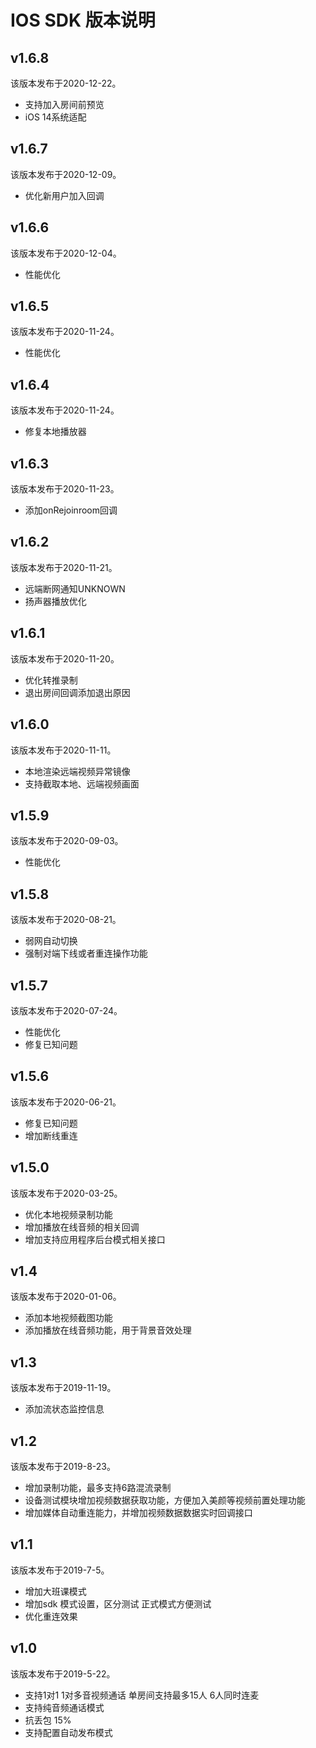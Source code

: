 # IOS SDK 版本说明
## v1.6.8

该版本发布于2020-12-22。

* 支持加入房间前预览
* iOS 14系统适配

## v1.6.7

该版本发布于2020-12-09。

* 优化新用户加入回调

## v1.6.6

该版本发布于2020-12-04。

* 性能优化


## v1.6.5

该版本发布于2020-11-24。

* 性能优化

## v1.6.4

该版本发布于2020-11-24。

* 修复本地播放器


## v1.6.3

该版本发布于2020-11-23。

* 添加onRejoinroom回调


## v1.6.2

该版本发布于2020-11-21。  

* 远端断网通知UNKNOWN
* 扬声器播放优化


## v1.6.1

该版本发布于2020-11-20。  

* 优化转推录制
* 退出房间回调添加退出原因

## v1.6.0

该版本发布于2020-11-11。  

* 本地渲染远端视频异常镜像
* 支持截取本地、远端视频画面

## v1.5.9

该版本发布于2020-09-03。  

* 性能优化


## v1.5.8

该版本发布于2020-08-21。  

* 弱网自动切换
* 强制对端下线或者重连操作功能

## v1.5.7

该版本发布于2020-07-24。  

* 性能优化
* 修复已知问题

## v1.5.6

该版本发布于2020-06-21。  

* 修复已知问题
* 增加断线重连

## v1.5.0

该版本发布于2020-03-25。  

* 优化本地视频录制功能
* 增加播放在线音频的相关回调
* 增加支持应用程序后台模式相关接口

## v1.4

该版本发布于2020-01-06。  

* 添加本地视频截图功能
* 添加播放在线音频功能，用于背景音效处理


## v1.3

该版本发布于2019-11-19。  

* 添加流状态监控信息


## v1.2

该版本发布于2019-8-23。  

* 增加录制功能，最多支持6路混流录制
* 设备测试模块增加视频数据获取功能，方便加入美颜等视频前置处理功能
* 增加媒体自动重连能力，并增加视频数据数据实时回调接口

## v1.1

该版本发布于2019-7-5。  

* 增加大班课模式
* 增加sdk 模式设置，区分测试 正式模式方便测试
* 优化重连效果


## v1.0

该版本发布于2019-5-22。      

* 支持1对1 1对多音视频通话  单房间支持最多15人 6人同时连麦
* 支持纯音频通话模式
* 抗丢包 15%  
* 支持配置自动发布模式
